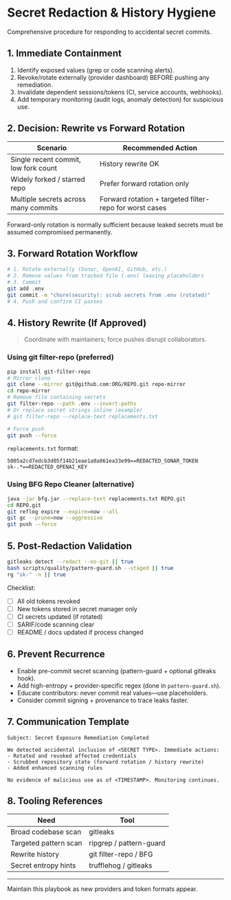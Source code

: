 # Secret Redaction & History Hygiene

Comprehensive procedure for responding to accidental secret commits.

## 1. Immediate Containment

1. Identify exposed values (grep or code scanning alerts).
2. Revoke/rotate externally (provider dashboard) BEFORE pushing any remediation.
3. Invalidate dependent sessions/tokens (CI, service accounts, webhooks).
4. Add temporary monitoring (audit logs, anomaly detection) for suspicious use.

## 2. Decision: Rewrite vs Forward Rotation

| Scenario                             | Recommended Action                                      |
| ------------------------------------ | ------------------------------------------------------- |
| Single recent commit, low fork count | History rewrite OK                                      |
| Widely forked / starred repo         | Prefer forward rotation only                            |
| Multiple secrets across many commits | Forward rotation + targeted filter-repo for worst cases |

Forward-only rotation is normally sufficient because leaked secrets must be assumed compromised permanently.

## 3. Forward Rotation Workflow

```bash
# 1. Rotate externally (Sonar, OpenAI, GitHub, etc.)
# 2. Remove values from tracked file (.env) leaving placeholders
# 3. Commit
git add .env
git commit -m "chore(security): scrub secrets from .env (rotated)"
# 4. Push and confirm CI passes
```

## 4. History Rewrite (If Approved)

> Coordinate with maintainers; force pushes disrupt collaborators.

### Using git filter-repo (preferred)

```bash
pip install git-filter-repo
# Mirror clone
git clone --mirror git@github.com:ORG/REPO.git repo-mirror
cd repo-mirror
# Remove file containing secrets
git filter-repo --path .env --invert-paths
# Or replace secret strings inline (example)
# git filter-repo --replace-text replacements.txt

# Force push
git push --force
```

`replacements.txt` format:

```text
5005a2cd7edcb3d05f14b21eae1a0a861ea33e99==REDACTED_SONAR_TOKEN
sk-.*==REDACTED_OPENAI_KEY
```

### Using BFG Repo Cleaner (alternative)

```bash
java -jar bfg.jar --replace-text replacements.txt REPO.git
cd REPO.git
git reflog expire --expire=now --all
git gc --prune=now --aggressive
git push --force
```

## 5. Post-Redaction Validation

```bash
gitleaks detect --redact --no-git || true
bash scripts/quality/pattern-guard.sh --staged || true
rg "sk-" -n || true
```

Checklist:

- [ ] All old tokens revoked
- [ ] New tokens stored in secret manager only
- [ ] CI secrets updated (if rotated)
- [ ] SARIF/code scanning clear
- [ ] README / docs updated if process changed

## 6. Prevent Recurrence

- Enable pre-commit secret scanning (pattern-guard + optional gitleaks hook).
- Add high-entropy + provider-specific regex (done in `pattern-guard.sh`).
- Educate contributors: never commit real values—use placeholders.
- Consider commit signing + provenance to trace leaks faster.

## 7. Communication Template

```text
Subject: Secret Exposure Remediation Completed

We detected accidental inclusion of <SECRET TYPE>. Immediate actions:
- Rotated and revoked affected credentials
- Scrubbed repository state (forward rotation / history rewrite)
- Added enhanced scanning rules

No evidence of malicious use as of <TIMESTAMP>. Monitoring continues.
```

## 8. Tooling References

| Need                  | Tool                    |
| --------------------- | ----------------------- |
| Broad codebase scan   | gitleaks                |
| Targeted pattern scan | ripgrep / pattern-guard |
| Rewrite history       | git filter-repo / BFG   |
| Secret entropy hints  | trufflehog / gitleaks   |

---

Maintain this playbook as new providers and token formats appear.
